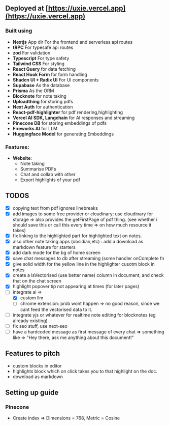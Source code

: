 ## Deployed at [https://uxie.vercel.app](https://uxie.vercel.app)

### Built using

- **Nextjs** App dir For the frontend and serverless api routes
- **tRPC** For typesafe api routes
- **zod** For validation
- **Typescript** For type safety
- **Tailwind CSS** For styling
- **React Query** for data fetching
- **React Hook Form** for form handling
- **Shadcn UI + Radix UI** For UI components
- **Supabase** As the database
- **Prisma** As the ORM
- **Blocknote** for note taking
- **Uploadthing** for storing pdfs
- **Next Auth** for authentication
- **React-pdf-highlighter** for pdf rendering,highlighting
- **Vercel AI SDK, Langchain** for AI responses and streaming
- **Pinecone DB** for storing embeddings of pdfs
- **Fireworks AI** for LLM
- **Huggingface Model** for generating Embeddings

### Features:

- **Website**:
  - Note taking
  - Summarise PDFs
  - Chat and collab with other
  - Export highlights of your pdf

## TODOS

- [x] copying text from pdf ignores linebreaks
- [x] add images to some free provider or cloudinary: use cloudinary for storage => also provides the getFirstPage of pdf thing. (see whether i should save this or call this every time => on how much resource it takes)
- [x] fix linking to the highlighted part for highlighted text on notes.
- [x] also other note taking apps (obsidian,etc) : add a download as markdown feature for starters
- [x] add dark mode for the bg of home screen
- [x] save chat messages to db after streaming (some handler onComplete fn
- [x] give solid width for the yellow line in the highlighter cusotm block in notes
- [x] create a isVectorised (use better name) column in document, and check that on the chat screen
- [x] highlight popover tip not appearing at times (for later pages)
- [ ] integrate ai =>
  - [x] custom llm
  - [ ] chrome extension: prob wont happen => no good reason, since we cant feed the vectorised data to it.
- [ ] integrate yjs or whatever for realtime note editing for blocknotes (eg already existing)
- [ ] fix seo stuff, use next-seo
- [ ] have a hardcoded message as first message of every chat => something like => "Hey there, ask me anything about this document!"

## Features to pitch

- custom blocks in editor
- highlights block which on click takes you to that highlight on the doc.
- download as markdown

## Setting up guide

### Pinecone

- Create index => Dimensions = 768, Metric = Cosine
